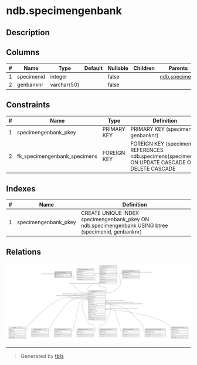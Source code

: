 # ndb.specimengenbank

## Description

## Columns

| # | Name       | Type        | Default | Nullable | Children | Parents                           | Comment |
| - | ---------- | ----------- | ------- | -------- | -------- | --------------------------------- | ------- |
| 1 | specimenid | integer     |         | false    |          | [ndb.specimens](ndb.specimens.md) |         |
| 2 | genbanknr  | varchar(50) |         | false    |          |                                   |         |

## Constraints

| # | Name                         | Type        | Definition                                                                                        |
| - | ---------------------------- | ----------- | ------------------------------------------------------------------------------------------------- |
| 1 | specimengenbank_pkey         | PRIMARY KEY | PRIMARY KEY (specimenid, genbanknr)                                                               |
| 2 | fk_specimengenbank_specimens | FOREIGN KEY | FOREIGN KEY (specimenid) REFERENCES ndb.specimens(specimenid) ON UPDATE CASCADE ON DELETE CASCADE |

## Indexes

| # | Name                 | Definition                                                                                          |
| - | -------------------- | --------------------------------------------------------------------------------------------------- |
| 1 | specimengenbank_pkey | CREATE UNIQUE INDEX specimengenbank_pkey ON ndb.specimengenbank USING btree (specimenid, genbanknr) |

## Relations

![er](ndb.specimengenbank.svg)

---

> Generated by [tbls](https://github.com/k1LoW/tbls)